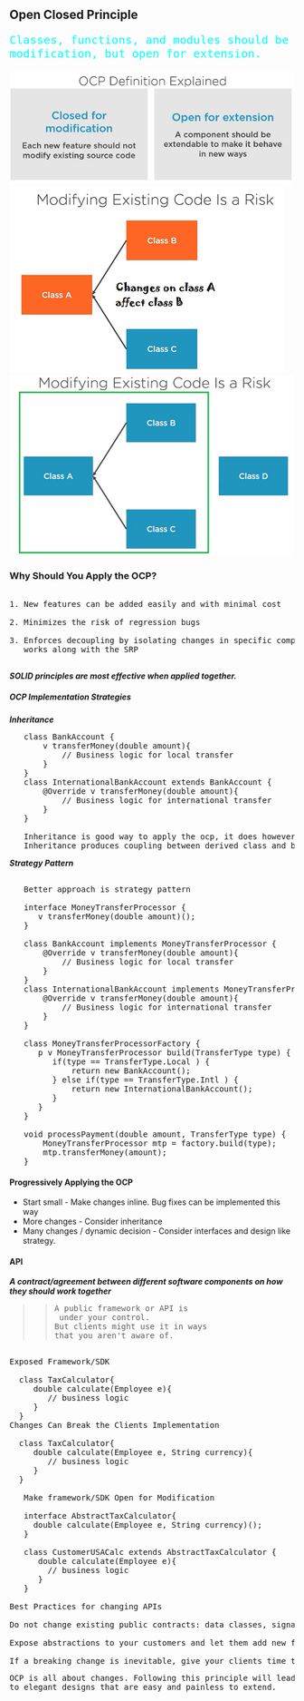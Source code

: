 ## Open Closed Principle
<pre style="color: aqua; font-size: x-large">
Classes, functions, and modules should be closed for
modification, but open for extension.
</pre>
![](imges/ocp.png)
![](imges/CodeRisk.png)
![](imges/SolutionCodeRisk.png)

### Why Should You Apply the OCP?
<pre>

1. New features can be added easily and with minimal cost

2. Minimizes the risk of regression bugs

3. Enforces decoupling by isolating changes in specific components,
   works along with the SRP

</pre>
***SOLID principles are most effective when applied together.***
##### OCP Implementation Strategies
***Inheritance***
<pre>
   class BankAccount {
       v transferMoney(double amount){
           // Business logic for local transfer
       }
   }
   class InternationalBankAccount extends BankAccount {
       @Override v transferMoney(double amount){
           // Business logic for international transfer
       }
   }

   Inheritance is good way to apply the ocp, it does however have a small drawback.
   Inheritance produces coupling between derived class and base class
</pre>
***Strategy Pattern***
<pre>

   Better approach is strategy pattern

   interface MoneyTransferProcessor {
      v transferMoney(double amount)();
   }

   class BankAccount implements MoneyTransferProcessor {
       @Override v transferMoney(double amount){
           // Business logic for local transfer
       }
   }
   class InternationalBankAccount implements MoneyTransferProcessor  {
       @Override v transferMoney(double amount){
           // Business logic for international transfer
       }
   }

   class MoneyTransferProcessorFactory {
      p v MoneyTransferProcessor build(TransferType type) {
         if(type == TransferType.Local ) {
             return new BankAccount();
         } else if(type == TransferType.Intl ) {
             return new InternationalBankAccount();
         }
      }
   }

   void processPayment(double amount, TransferType type) {
       MoneyTransferProcessor mtp = factory.build(type);
       mtp.transferMoney(amount);
   }
</pre>
#### Progressively Applying the OCP
* Start small - Make changes inline. Bug fixes can be implemented this way
* More changes - Consider inheritance
* Many changes / dynamic decision - Consider interfaces and design like strategy.
#### API
***A contract/agreement between different software components on how they should work together***
>><pre>A public framework or API is <br> under your control. <br>But clients might use it in ways<br>that you aren't aware of.</pre>
<pre>

Exposed Framework/SDK

  class TaxCalculator{
     double calculate(Employee e){
        // business logic
     }
  }
Changes Can Break the Clients Implementation

  class TaxCalculator{
     double calculate(Employee e, String currency){
        // business logic
     }
  }

   Make framework/SDK Open for Modification

   interface AbstractTaxCalculator{
     double calculate(Employee e, String currency)();
   }

   class CustomerUSACalc extends AbstractTaxCalculator {
      double calculate(Employee e){
        // business logic
      }
   }

Best Practices for changing APIs

Do not change existing public contracts: data classes, signatures

Expose abstractions to your customers and let them add new feature on top of the framework.

If a breaking change is inevitable, give your clients time to adapt.
</pre>
<pre>
OCP is all about changes. Following this principle will lead
to elegant designs that are easy and painless to extend.
</pre>
